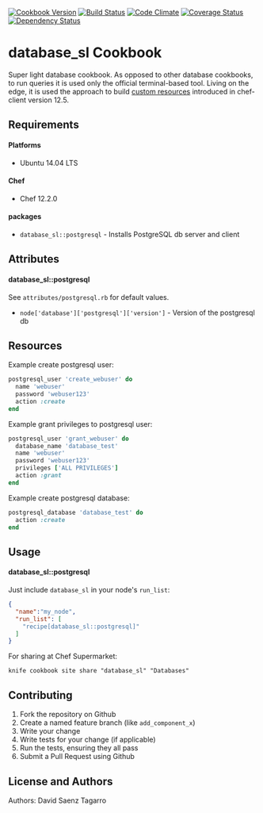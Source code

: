 [![Cookbook Version](https://img.shields.io/cookbook/v/database_sl.svg)](https://community.opscode.com/cookbooks/database_sl)
[![Build Status](https://travis-ci.org/dsaenztagarro/database_sl.svg?branch=master)](https://travis-ci.org/dsaenztagarro/database_sl)
[![Code Climate](https://codeclimate.com/github/dsaenztagarro/database_sl/badges/gpa.svg)](https://codeclimate.com/github/dsaenztagarro/database_sl)
[![Coverage Status](https://coveralls.io/repos/dsaenztagarro/database_sl/badge.svg?branch=master&service=github)](https://coveralls.io/github/dsaenztagarro/database_sl?branch=master)
[![Dependency Status](https://gemnasium.com/dsaenztagarro/database_sl.svg)](https://gemnasium.com/dsaenztagarro/database_sl)

database_sl Cookbook
====================

Super light database cookbook. As opposed to other database cookbooks, to run
queries it is used only the official terminal-based tool.
Living on the edge, it is used the approach to build [custom
resources](https://docs.chef.io/custom_resources.html) introduced in
chef-client version 12.5.

Requirements
------------

#### Platforms
- Ubuntu 14.04 LTS

#### Chef
- Chef 12.2.0

#### packages
- `database_sl::postgresql` - Installs PostgreSQL db server and client

Attributes
----------

#### database_sl::postgresql

See `attributes/postgresql.rb` for default values.

* `node['database']['postgresql']['version']` - Version of the postgresql db

Resources
---------

Example create postgresql user:

```ruby
postgresql_user 'create_webuser' do
  name 'webuser'
  password 'webuser123'
  action :create
end
```

Example grant privileges to postgresql user:

```ruby
postgresql_user 'grant_webuser' do
  database_name 'database_test'
  name 'webuser'
  password 'webuser123'
  privileges ['ALL PRIVILEGES']
  action :grant
end
```

Example create postgresql database:

```ruby
postgresql_database 'database_test' do
  action :create
end

```
Usage
-----

#### database_sl::postgresql

Just include `database_sl` in your node's `run_list`:

```json
{
  "name":"my_node",
  "run_list": [
    "recipe[database_sl::postgresql]"
  ]
}
```

For sharing at Chef Supermarket:

```
knife cookbook site share "database_sl" "Databases"
```

Contributing
------------
1. Fork the repository on Github
2. Create a named feature branch (like `add_component_x`)
3. Write your change
4. Write tests for your change (if applicable)
5. Run the tests, ensuring they all pass
6. Submit a Pull Request using Github

License and Authors
-------------------
Authors: David Saenz Tagarro
